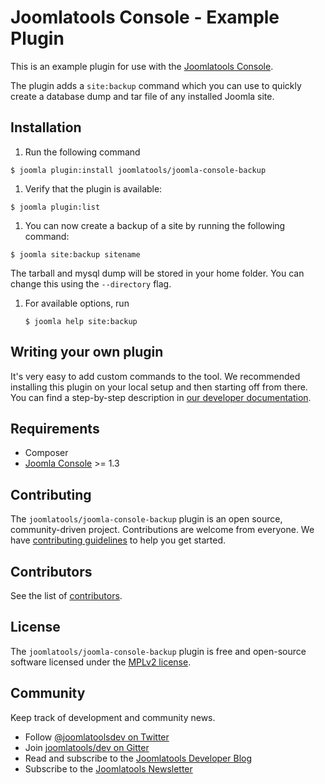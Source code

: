 Joomlatools Console - Example Plugin
====================================

This is an example plugin for use with the [Joomlatools Console](https://github.com/joomlatools/joomla-console).

The plugin adds a `site:backup` command which you can use to
quickly create a database dump and tar file of any installed Joomla site.

Installation
------------

1.  Run the following command

 `$ joomla plugin:install joomlatools/joomla-console-backup`

1. Verify that the plugin is available:

 `$ joomla plugin:list`

1. You can now create a backup of a site by running the following command:

  `$ joomla site:backup sitename`

   The tarball and mysql dump will be stored in your home folder. You can change this using the `--directory` flag.

1. For available options, run

   `$ joomla help site:backup`

Writing your own plugin
-----------------------

It's very easy to add custom commands to the tool. We recommended installing this plugin on your local setup and then starting off from there. You can find a step-by-step description in [our developer documentation](http://developer.joomlatools.com/tools/console/plugins.html#creating-custom-plugins).

## Requirements

* Composer
* [Joomla Console](https://github.com/joomlatools/joomla-console) >= 1.3

## Contributing

The `joomlatools/joomla-console-backup` plugin is an open source, community-driven project. Contributions are welcome from everyone. We have [contributing guidelines](CONTRIBUTING.md) to help you get started.

## Contributors

See the list of [contributors](https://github.com/joomlatools/joomla-console-backup/contributors).

## License 

The `joomlatools/joomla-console-backup` plugin is free and open-source software licensed under the [MPLv2 license](LICENSE.txt).

## Community

Keep track of development and community news.

* Follow [@joomlatoolsdev on Twitter](https://twitter.com/joomlatoolsdev)
* Join [joomlatools/dev on Gitter](http://gitter.im/joomlatools/dev)
* Read and subscribe to the [Joomlatools Developer Blog](https://develeoper.joomlatools.com/blog/)
* Subscribe to the [Joomlatools Newsletter](http://www.joomlatools.com/newsletter)
